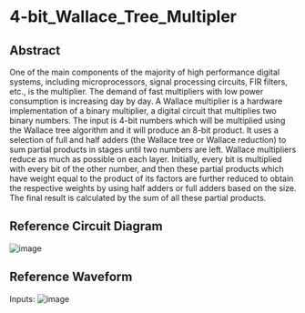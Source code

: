 # 4-bit_Wallace_Tree_Multipler

## Abstract
One of the main components of the majority of high performance digital systems, including microprocessors, signal processing circuits, FIR filters, etc., is the multiplier. The demand of fast multipliers with low power consumption is increasing day by day. A Wallace multiplier is a hardware implementation of a binary multiplier, a digital circuit that multiplies two binary numbers. The input is 4-bit numbers which will be multiplied using the Wallace tree algorithm and it will produce an 8-bit product. It uses a selection of full and half adders (the Wallace tree or Wallace reduction) to sum partial products in stages until two numbers are left. Wallace multipliers reduce as much as possible on each layer. Initially, every bit is multiplied with every bit of the other number, and then these partial products which have weight equal to the product of its factors are further reduced to obtain the respective weights by using half adders or full adders based on the size. The final result is calculated by the sum of all these partial products.

## Reference Circuit Diagram
![image](https://user-images.githubusercontent.com/84026974/207696427-e144fc92-0f74-4cd0-83a5-db208d3559c2.png)

## Reference Waveform
Inputs:
![image](https://user-images.githubusercontent.com/84026974/207696072-96b89606-287e-472f-be0b-9a4cdfddf136.png)
